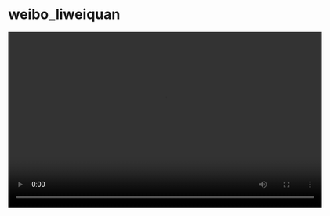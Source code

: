 # weibo_liweiquan

<video width="640" height="360" controls>
  <source src="[https://github.com/yourusername/yourrepository/raw/main/videos/sample.mp4](https://github.com/liweiquan39/iH_weibo/blob/main/weibo_liweiquan.mp4)" type="video/mp4">
  Your browser does not support the video tag.
</video>
